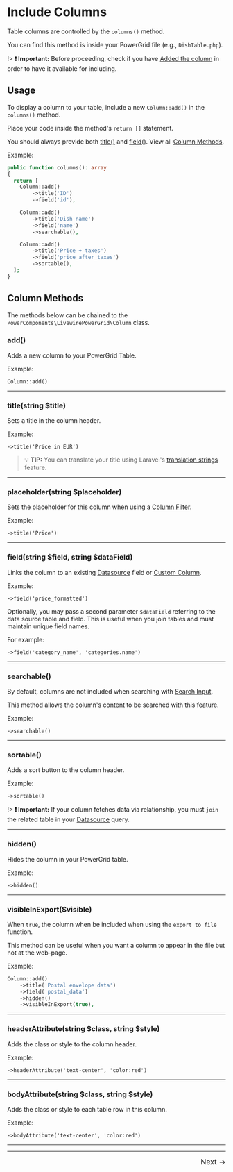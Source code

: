 # Include Columns

Table columns are controlled by the `columns()` method.

You can find this method is inside your PowerGrid file (e.g., `DishTable.php`).

!> **❗ Important:** Before proceeding, check if you have [Added the column](table/add-columns) in order to have it available for including.

## Usage

To display a column to your table, include a new `Column::add()` in the `columns()` method.

Place your code inside the method's `return []` statement.

You should always provide both [title()](#titlestring-title) and [field()](#fieldstring-field-string-datafield).  View all [Column Methods](#column-methods).

Example:

```php
public function columns(): array
{
  return [
    Column::add()
        ->title('ID')
        ->field('id'),

    Column::add()
        ->title('Dish name')
        ->field('name')
        ->searchable(),

    Column::add()
        ->title('Price + taxes')
        ->field('price_after_taxes')
        ->sortable(),
  ];
}
```

## Column Methods

The methods below can be chained to the `PowerComponents\LivewirePowerGrid\Column` class.

### add()

Adds a new column to your PowerGrid Table.

Example:

`Column::add()`

---

### title(string $title)

Sets a title in the column header.

Example:

`->title('Price in EUR')`

> 💡 **TIP:**  You can translate your title using Laravel's [translation strings](https://laravel.com/docs/8.x/localization#retrieving-translation-strings) feature.

---

### placeholder(string $placeholder)

Sets the placeholder for this column when using a [Column Filter](table/column-filters).

Example:

`->title('Price')`

---

### field(string $field, string $dataField)

Links the column to an existing [Datasource](table/datasource) field or [Custom Column](table/custom-columns).

Example:

`->field('price_formatted')`

Optionally, you may pass a second parameter `$dataField` referring to the data source table and field. This is useful when you join tables and must maintain unique field names.

For example:

`->field('category_name', 'categories.name')`

---

### searchable()

By default, columns are not included when searching with [Search Input](table/features-setup?id=showsearchinput).

This method allows the column's content to be searched with this feature.

Example:

`->searchable()`

---

### sortable()

Adds a sort button to the column header.

Example:

`->sortable()` 

!> **❗ Important:** If your column fetches data via relationship, you must `join` the related table in your [Datasource](table/datasource) query.

---

### hidden()

Hides the column in your PowerGrid table.

Example:

`->hidden()`

---

### visibleInExport($visible)

When `true`, the column when be included when using the `export to file` function.

This method can be useful when you want a column to appear in the file but not at the web-page.

Example:

```php
Column::add()
    ->title('Postal envelope data')
    ->field('postal_data')
    ->hidden()
    ->visibleInExport(true),
```

---

### headerAttribute(string $class, string $style)

Adds the class or style to the column header.

Example:

`->headerAttribute('text-center', 'color:red')`

---

### bodyAttribute(string $class, string $style)

Adds the class or style to each table row in this column.

Example:

`->bodyAttribute('text-center', 'color:red')`

---
<hr/>
<footer style="float: right; font-size: larger">
    <span><a style="text-decoration: none;" href="#/table/column-filters?id=column-filters">Next →</a></span>
</footer>
